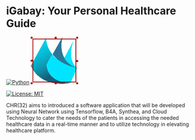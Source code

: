 # iGabay: Your Personal Healthcare Guide

[![Python](https://www.python.org/static/community_logos/python-powered-w-100x40.png)](https://www.python.org/) [![B4X](b4a_project/b4a.png)](https://www.b4x.com/)

[![License: MIT](https://img.shields.io/badge/License-MIT-yellow.svg)](https://opensource.org/licenses/MIT)

CHR(32) aims to introduced a software application that will be developed using Neural Network using Tensorflow, B4A, Synthea, and Cloud Technology to cater the needs of the patients in accessing the needed healthcare data in a real-time manner and to utilize technology in elevating healthcare platform. 
